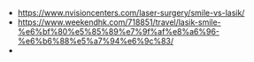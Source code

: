 - https://www.nvisioncenters.com/laser-surgery/smile-vs-lasik/
- https://www.weekendhk.com/718851/travel/lasik-smile-%e6%bf%80%e5%85%89%e7%9f%af%e8%a6%96-%e6%b6%88%e5%a7%94%e6%9c%83/
- 
